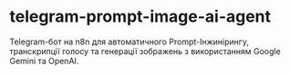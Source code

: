# telegram-prompt-image-ai-agent
Telegram-бот на n8n для автоматичного Prompt-Інжинірингу, транскрипції голосу та генерації зображень з використанням Google Gemini та OpenAI.

